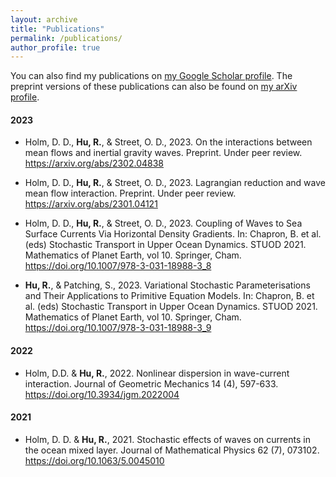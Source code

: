 ```yaml
---
layout: archive
title: "Publications"
permalink: /publications/
author_profile: true
---
```


You can also find my publications on [my Google Scholar profile](https://scholar.google.co.uk/citations?user=6_olQZoAAAAJ&hl=en). The preprint versions of these publications can also be found on [my arXiv profile](https://arxiv.org/a/hu_r_3).

#### 2023
- Holm, D. D., **Hu, R.**, & Street, O. D., 2023. On the interactions between mean flows and inertial gravity waves. Preprint. Under peer review. <https://arxiv.org/abs/2302.04838>

- Holm, D. D., **Hu, R.**, & Street, O. D., 2023. Lagrangian reduction and wave mean flow interaction. Preprint. Under peer review. <https://arxiv.org/abs/2301.04121>

- Holm, D. D., **Hu, R.**, & Street, O. D., 2023. Coupling of Waves to Sea Surface Currents Via Horizontal Density Gradients. In: Chapron, B. et al. (eds) Stochastic Transport in Upper Ocean Dynamics. STUOD 2021. Mathematics of Planet Earth, vol 10. Springer, Cham. <https://doi.org/10.1007/978-3-031-18988-3_8>

- **Hu, R.**, & Patching, S., 2023. Variational Stochastic Parameterisations and Their Applications to Primitive Equation Models. In: Chapron, B. et al. (eds) Stochastic Transport in Upper Ocean Dynamics. STUOD 2021. Mathematics of Planet Earth, vol 10. Springer, Cham. <https://doi.org/10.1007/978-3-031-18988-3_9>

#### 2022
- Holm, D.D. & **Hu, R.**, 2022. Nonlinear dispersion in wave-current interaction. Journal of Geometric Mechanics 14 (4), 597-633. <https://doi.org/10.3934/jgm.2022004>

#### 2021
- Holm, D. D. & **Hu, R.**, 2021. Stochastic effects of waves on currents in the ocean mixed layer. Journal of Mathematical Physics 62 (7), 073102. <https://doi.org/10.1063/5.0045010>

<!-- {% if author.googlescholar %}
  You can also find my articles on <u><a href="{{author.googlescholar}}">my Google Scholar profile</a>.</u>
{% endif %} -->

<!-- {% include base_path %} -->

<!-- {% for post in site.publications reversed %}
  {% include archive-single.html %}
{% endfor %} -->
